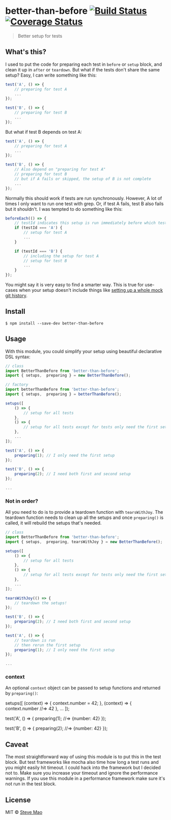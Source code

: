 # better-than-before [![Build Status](https://travis-ci.org/stevemao/better-than-before.svg?branch=master)](https://travis-ci.org/stevemao/better-than-before) [![Coverage Status](https://coveralls.io/repos/github/stevemao/better-than-before/badge.svg?branch=master)](https://coveralls.io/github/stevemao/better-than-before?branch=master)

> Better setup for tests


## What's this?

I used to put the code for preparing each test in `before` or `setup` block, and clean it up in `after` or `teardown`. But what if the tests don't share the same setup? Easy, I can write something like this:

```js
test('A', () => {
	// preparing for test A
	...
});

test('B', () => {
	// preparing for test B
	...
});
```

But what if test B depends on test A:

```js
test('A', () => {
	// preparing for test A
	...
});

test('B', () => {
	// Also depend on "preparing for test A"
	// preparing for test B
	// but if A fails or skipped, the setup of B is not complete
	...
});
```

Normally this should work if tests are run synchronously. However, A lot of times I only want to run one test with grep. Or, if test A fails, test B also fails but it shouldn't. I was tempted to do something like this:

```js
beforeEach(() => {
	// testId indicates this setup is run immediately before which test
	if (testId === 'A') {
		// setup for test A
		...
	}

	if (testId === 'B') {
		// including the setup for test A
		// setup for test B
		...
	}
});
```

You might say it is very easy to find a smarter way. This is true for use-cases when your setup doesn't include things like [setting up a whole mock git history](https://github.com/conventional-changelog/conventional-changelog-core/blob/master/test/test.js).


## Install

```
$ npm install --save-dev better-than-before
```


## Usage

With this module, you could simplify your setup using beautiful declarative DSL syntax:

```js
// class
import BetterThanBefore from 'better-than-before';
import { setups,  preparing } = new BetterThanBefore();

// factory
import betterThanBefore from 'better-than-before';
import { setups,  preparing } = betterThanBefore();

setups([
	() => {
		// setup for all tests
	},
	() => {
		// setup for all tests except for tests only need the first setup
	},
	...
]);

test('A', () => {
	preparing(1); // I only need the first setup
});

test('B', () => {
	preparing(2); // I need both first and second setup
});

...
```

### Not in order?

All you need to do is to provide a teardown function with `tearsWithJoy`. The teardown function needs to clean up all the setups and once `preparing()` is called, it will rebuild the setups that's needed.

```js
// class
import BetterThanBefore from 'better-than-before';
import { setups,  preparing, tearsWithJoy } = new BetterThanBefore();

setups([
	() => {
		// setup for all tests
	},
	() => {
		// setup for all tests except for tests only need the first setup
	},
	...
]);

tearsWithJoy(() => {
	// teardown the setups!
});

test('B', () => {
	preparing(2); // I need both first and second setup
});

test('A', () => {
	// teardown is run
	// then rerun the first setup
	preparing(1); // I only need the first setup
});

...
```

### context

An optional `context` object can be passed to setup functions and returned by `preparing()`:

setups([
	(context) => {
		context.number = 42;
	},
	(context) => {
		context.number
		//=> 42
	},
	...
]);

test('A', () => {
	preparing(1);
	//=> {number: 42}
});

test('B', () => {
	preparing(2);
	//=> {number: 42}
});


## Caveat

The most straightforward way of using this module is to put this in the test block. But test frameworks like mocha also time how long a test runs and you might easily hit timeout. I could hack into the framework but I decided not to. Make sure you increase your timeout and ignore the performance warnings. If you use this module in a performance framework make sure it's not run in the test block.


## License

MIT © [Steve Mao](https://github.com/stevemao)
